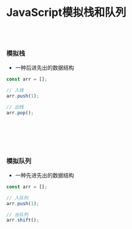 # JavaScript模拟栈和队列

<br></br>


### 模拟栈

- 一种后进先出的数据结构

```javascript
const arr = [];

// 入栈
arr.push(1);

// 出栈
arr.pop();
```

<br></br>
<br></br>




### 模拟队列

- 一种先进先出的数据结构

```javascript
const arr = [];

// 入队列
arr.push(1);

// 出队列
arr.shift();
```
